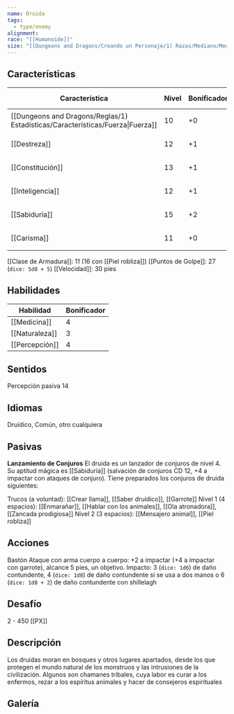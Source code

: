 ```yaml
---
name: Druida
tags:
  - type/enemy
alignment: 
race: "[[Humanoide]]"
size: "[[Dungeons and Dragons/Creando un Personaje/1) Razas/Mediano/Mediano]]"
---
```


## Características

| Característica                                                                 | Nivel | Bonificador | Lanzar dado      |
| ------------------------------------------------------------------------------ | ----- | ----------- | ---------------- |
| [[Dungeons and Dragons/Reglas/1) Estadisticas/Características/Fuerza\|Fuerza]] | 10    | +0          | `dice: 1d20 + 0` |
| [[Destreza]]                                                                   | 12    | +1          | `dice: 1d20 + 1` |
| [[Constitución]]                                                               | 13    | +1          | `dice: 1d20 + 1` |
| [[Inteligencia]]                                                               | 12    | +1          | `dice: 1d20 + 1` |
| [[Sabiduría]]                                                                  | 15    | +2          | `dice: 1d20 + 2` |
| [[Carisma]]                                                                    | 11    | +0          | `dice: 1d20 + 0` |

[[Clase de Armadura]]: 11 (16 con [[Piel robliza]])
[[Puntos de Golpe]]: 27 (`dice: 5d8 + 5`)
[[Velocidad]]: 30 pies

## Habilidades

| Habilidad | Bonificador |
| ---- | ---- |
| [[Medicina]] | 4 |
| [[Naturaleza]] | 3 |
| [[Percepción]] | 4 |

## Sentidos

Percepción pasiva 14

## Idiomas

Druídico, Común, otro cualquiera

## Pasivas

**Lanzamiento de Conjuros**
El druida es un lanzador de conjuros de nivel 4. Su aptitud mágica es [[Sabiduría]] (salvación de conjuros CD 12, +4 a impactar con ataques de conjuro). Tiene preparados los conjuros de druida siguientes:

Trucos (a voluntad): [[Crear llama]], [[Saber druídico]], [[Garrote]]
Nivel 1 (4 espacios): [[Enmarañar]], [[Hablar con los animales]], [[Ola atronadora]], [[Zancada prodigiosa]]
Nivel 2 (3 espacios): [[Mensajero animal]], [[Piel robliza]]

## Acciones

Bastón
Ataque con arma cuerpo a cuerpo: +2 a impactar (+4 a impactar con garrote), alcance 5 pies, un objetivo. 
Impacto: 3 (`dice: 1d6`) de daño contundente, 4 (`dice: 1d8`) de daño contundente si se usa a dos manos o 6 (`dice: 1d8 + 2`) de daño contundente con shillelagh

## Desafío

2 - 450 [[PX]]

## Descripción

Los druidas moran en bosques y otros lugares apartados, desde los que protegen el mundo natural de los monstruos y las intrusiones de la civilización. Algunos son chamanes tribales, cuya labor es curar a los enfermos, rezar a los espíritus animales y hacer de consejeros espirituales

## Galería